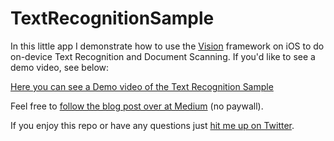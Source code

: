 # TextRecognitionSample

In this little app I demonstrate how to use the [Vision](https://developer.apple.com/documentation/vision) framework on iOS to do on-device Text Recognition and Document Scanning. If you'd like to see a demo video, see below:

[Here you can see a Demo video of the Text Recognition Sample](https://youtu.be/OAZloPAFX24)

Feel free to [follow the blog post over at Medium](https://medium.com/@stefanblos/on-device-text-recognition-on-ios-with-swiftui-dd499b9eec0b) (no paywall).

If you enjoy this repo or have any questions just [hit me up on Twitter](https://twitter.com/stefanjblos).
